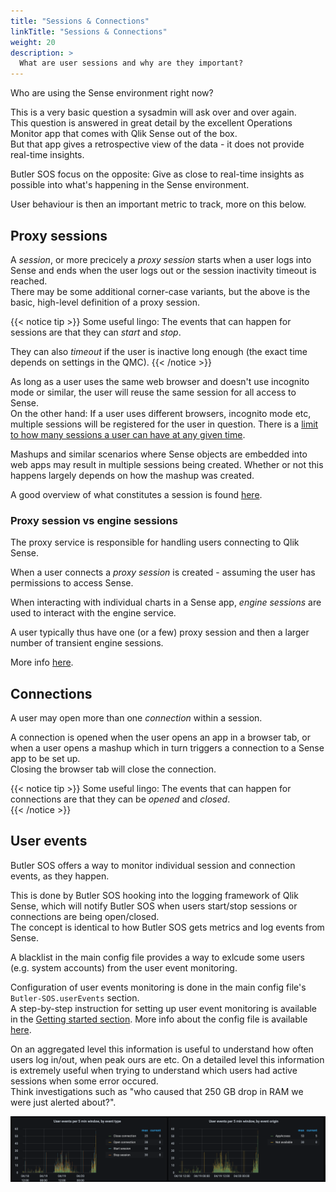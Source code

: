 ```yaml
---
title: "Sessions & Connections"
linkTitle: "Sessions & Connections"
weight: 20
description: >
  What are user sessions and why are they important?
---
```


Who are using the Sense environment right now?

This is a very basic question a sysadmin will ask over and over again.  
This question is answered in great detail by the excellent Operations Monitor app that comes with Qlik Sense out of the box.  
But that app gives a retrospective view of the data - it does not provide real-time insights.

Butler SOS focus on the opposite: Give as close to real-time insights as possible into what's happening in the Sense environment.

User behaviour is then an important metric to track, more on this below.

## Proxy sessions

A *session*, or more precicely a *proxy session* starts when a user logs into Sense and ends when the user logs out or the session inactivity timeout is reached.  
There may be some additional corner-case variants, but the above is the basic, high-level definition of a proxy session.

{{< notice tip >}}
Some useful lingo: The events that can happen for sessions are that they can *start* and *stop*.

They can also *timeout* if the user is inactive long enough (the exact time depends on settings in the QMC).
{{< /notice >}}

As long as a user uses the same web browser and doesn't use incognito mode or similar, the user will reuse the same session for all access to Sense.  
On the other hand: If a user uses different browsers, incognito mode etc, multiple sessions will be registered for the user in question. There is a [limit to how many sessions a user can have at any given time](https://community.qlik.com/t5/Knowledge-Base/Increase-max-parallel-SessionCount-for-Qlik-Sense-end-user/ta-p/1717086).

Mashups and similar scenarios where Sense objects are embedded into web apps may result in multiple sessions being created. Whether or not this happens largely depends on how the mashup was created.

A good overview of what constitutes a session is found [here](https://community.qlik.com/t5/Knowledge-Base/How-to-count-sessions-in-Qlik-Sense/ta-p/1714209).

### Proxy session vs engine sessions

The proxy service is responsible for handling users connecting to Qlik Sense.

When a user connects a *proxy session* is created - assuming the user has permissions to access Sense.  

When interacting with individual charts in a Sense app, *engine sessions* are used to interact with the engine service.

A user typically thus have one (or a few) proxy session and then a larger number of transient engine sessions.

More info [here](https://help.qlik.com/en-US/sense-developer/May2024/Subsystems/Platform/Content/Sense_PlatformOverview/Concepts/sessions.htm).

## Connections

A user may open more than one *connection* within a session.

A connection is opened when the user opens an app in a browser tab, or when a user opens a mashup which in turn triggers a connection to a Sense app to be set up.  
Closing the browser tab will close the connection.

{{< notice tip >}}
Some useful lingo: The events that can happen for connections are that they can be *opened* and *closed*.  
{{< /notice >}}

## User events

Butler SOS offers a way to monitor individual session and connection events, as they happen.

This is done by Butler SOS hooking into the logging framework of Qlik Sense, which will notify Butler SOS when users start/stop sessions or connections are being open/closed.  
The concept is identical to how Butler SOS gets metrics and log events from Sense.  

A blacklist in the main config file provides a way to exlcude some users (e.g. system accounts) from the user event monitoring.

Configuration of user events monitoring is done in the main config file's `Butler-SOS.userEvents` section.  
A step-by-step instruction for setting up user event monitoring is available in the [Getting started section](/docs/getting_started/setup/user-events/).
More info about the config file is available [here](/docs/reference/config_file_format/).

On an aggregated level this information is useful to understand how often users log in/out, when peak ours are etc.
On a detailed level this information is extremely useful when trying to understand which users had active sessions when some error occured.  
Think investigations such as "who caused that 250 GB drop in RAM we were just alerted about?".

![User events in Grafana dashboard](butler-sos-user-events-graph-1.png "User events in Grafana dashboard")  
